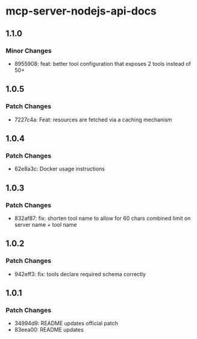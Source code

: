 # mcp-server-nodejs-api-docs

## 1.1.0

### Minor Changes

- 8955908: feat: better tool configuration that exposes 2 tools instead of 50+

## 1.0.5

### Patch Changes

- 7227c4a: Feat: resources are fetched via a caching mechanism

## 1.0.4

### Patch Changes

- 62e8a3c: Docker usage instructions

## 1.0.3

### Patch Changes

- 832af87: fix: shorten tool name to allow for 60 chars combined limit on server name + tool name

## 1.0.2

### Patch Changes

- 942eff3: fix: tools declare required schema correctly

## 1.0.1

### Patch Changes

- 34994d9: README updates official patch
- 83eea00: README updates
